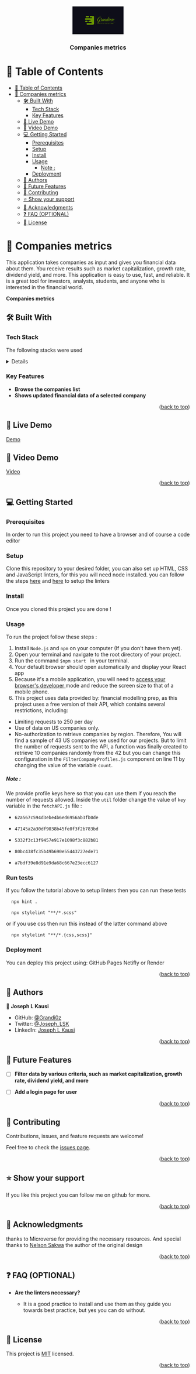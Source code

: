 <a name="readme-top"></a>

<div align="center">
<img src="./src/assets/icon/Grandiose.png" alt="logo" width="140"  height="auto" />
  <br/>

  <h3><b>Companies metrics</b></h3>

</div>


# 📗 Table of Contents

- [📗 Table of Contents](#-table-of-contents)
- [📖 Companies metrics ](#-companies-metrics-)
  - [🛠 Built With ](#-built-with-)
    - [Tech Stack ](#tech-stack-)
    - [Key Features ](#key-features-)
  - [🚀 Live Demo](#-live-demo)
  - [🚀 Video Demo](#-video-demo)
  - [💻 Getting Started ](#-getting-started-)
    - [Prerequisites](#prerequisites)
    - [Setup](#setup)
    - [Install](#install)
    - [Usage](#usage)
        - [Note :](#note-)
    - [Deployment](#deployment)
  - [👥 Authors ](#-authors-)
  - [🔭 Future Features ](#-future-features-)
  - [🤝 Contributing ](#-contributing-)
  - [⭐️ Show your support ](#️-show-your-support-)
  - [🙏 Acknowledgments ](#-acknowledgments-)
  - [❓ FAQ (OPTIONAL) ](#-faq-optional-)
  - [📝 License ](#-license-)

<!-- PROJECT DESCRIPTION -->

# 📖 Companies metrics <a name="about-project"></a>

This application takes companies as input and gives you financial data about them. You receive results such as market capitalization, growth rate, dividend yield, and more. This application is easy to use, fast, and reliable. It is a great tool for investors, analysts, students, and anyone who is interested in the financial world.  

**Companies metrics** 

## 🛠 Built With <a name="built-with"></a>

### Tech Stack <a name="tech-stack"></a>

The following stacks were used

<details>
  <ul>
    <li><a href="https://developer.mozilla.org/en-US/docs/Web/HTML">HTML</a></li>
    <li><a href="https://developer.mozilla.org/en-US/docs/Web/CSS">CSS</a></li>
    <li><a href="https://developer.mozilla.org/en-US/docs/Web/JavaScript">Javascript</a></li>
    <li><a href="https://react-redux.js.org/">React Redux</a></li>
    <li><a href="https://react.dev/t">React</a></li>
    <li><a href="https://webpack.js.org/">Webpack</a></li>
  </ul>
</details>


<!-- Features -->

### Key Features <a name="key-features"></a>

- **Browse the companies list**
- **Shows updated financial data of a selected company**



<p align="right">(<a href="#readme-top">back to top</a>)</p>


## 🚀 Live Demo 
<a name="live-demo" href="https://companies-metrics-xscn.onrender.com/">Demo</a>

## 🚀 Video Demo 
<a name="live-demo" href="https://www.loom.com/share/df7c39a66b0a46f2b7db8194fb38ab52?sid=34a85a37-0dec-4e9d-a7b8-6e6aa106d488">Video</a>




<p align="right">(<a href="#readme-top">back to top</a>)</p>

<!-- GETTING STARTED -->

## 💻 Getting Started <a name="getting-started"></a>

### Prerequisites

In order to run this project you need to have a browser and of course a code editor



### Setup

Clone this repository to your desired folder, you can also set up HTML, CSS and JavaScript linters, for this you will need node installed. you can follow the steps [here](https://github.com/microverseinc/linters-config/tree/master/html-css) and [here](https://github.com/microverseinc/linters-config/tree/master/javascript) to setup the linters


### Install

Once you cloned this project you are done !


### Usage

To run the project follow these steps :
1. Install `Node.js` and `npm` on your computer (If you don't have them yet).
2. Open your terminal and navigate to the root directory of your project.
3. Run the command ```$npm start ``` in your terminal.
4. Your default browser should open automatically and display your React app
5. Because it's a mobile application,
you will need to <a href="https://www.geeksforgeeks.org/browser-developer-tools/" target="_blank"> access your browser's developer </a> mode and reduce the screen size to that of a mobile phone.
6. This project uses data provided by: financial modelling prep, as this project uses a free version of their API, which contains several restrictions, including:
- Limiting requests to 250 per day
- Use of data on US companies only.
- No-authorization to retrieve companies by region.
Therefore, You will find a sample of 43 US companies we used for our projects.
But to limit the number of requests sent to the API, a function was finally created to retrieve 10 companies randomly from the 42 but you can change this configuration in the `FilterCompanyProfiles.js` component on line 11 by changing the value of the variable `count`.

##### Note : 
We provide profile keys here so that you can use them if you reach the number of requests allowed. Inside the `util` folder change the value of `key` variable in the `fetchAPI.js` file :
- ```$
  62a567c594d3ebe4b6ed6956ab3fb0de
  ```
- ```$
  47145a2a30df9038b45fe0f3f2b783bd
  ```
- ```$
  5332f3c13f9457e917e1098f3c882b81
  ```
- ```$
  80bc438fc35b49b690e55443727ede71
  ```
- ```$
  a7bdf39e8d91e9da68c667e23ecc6127
  ```

### Run tests

If you follow the tutorial above to setup linters then you can run these tests

```$
  npx hint .
```
```$
  npx stylelint "**/*.scss"
```

or if you use css then run this instead of the latter command above

```$
  npx stylelint "**/*.{css,scss}"
```

### Deployment

You can deploy this project using: GitHub Pages Netifly or Render 

<p align="right">(<a href="#readme-top">back to top</a>)</p>

<!-- AUTHORS -->

## 👥 Authors <a name="authors"></a>

👤 **Joseph L Kausi**

- GitHub: [@Grandi0z](https://github.com/Grandi0z)
- Twitter: [@Joseph_LSK](https://twitter.com/Joseph_LSK)
- LinkedIn: [Joseph L Kausi](https://www.linkedin.com/in/joskal/)

<p align="right">(<a href="#readme-top">back to top</a>)</p>

<!-- FUTURE FEATURES -->

## 🔭 Future Features <a name="future-features"></a>


- [ ] **Filter data by various criteria, such as market capitalization, growth rate, dividend yield, and more**
- [ ] **Add a login page for user**


<p align="right">(<a href="#readme-top">back to top</a>)</p>

<!-- CONTRIBUTING -->

## 🤝 Contributing <a name="contributing"></a>

Contributions, issues, and feature requests are welcome!

Feel free to check the [issues page](https://github.com/Grandi0z/financial_metrics/issues).

<p align="right">(<a href="#readme-top">back to top</a>)</p>

<!-- SUPPORT -->

## ⭐️ Show your support <a name="support"></a>

If you like this project you can follow me on github for more.

<p align="right">(<a href="#readme-top">back to top</a>)</p>

<!-- ACKNOWLEDGEMENTS -->

## 🙏 Acknowledgments <a name="acknowledgements"></a>

thanks to Microverse for providing the necessary resources.
And special thanks to <a href='https://www.behance.net/sakwadesignstudio' target="_blank">Nelson Sakwa</a> the author of the original design




<p align="right">(<a href="#readme-top">back to top</a>)</p>


## ❓ FAQ (OPTIONAL) <a name="faq"></a>

- **Are the linters necessary?**

  - It is a good practice to install and use them as they guide you towards best practice, but yes you can do without. 

<p align="right">(<a href="#readme-top">back to top</a>)</p>

<!-- LICENSE -->

## 📝 License <a name="license"></a>

This project is [MIT](https://github.com/Grandi0z/financial_metrics/blob/dev/LICENSE) licensed.

<p align="right">(<a href="#readme-top">back to top</a>)</p>
